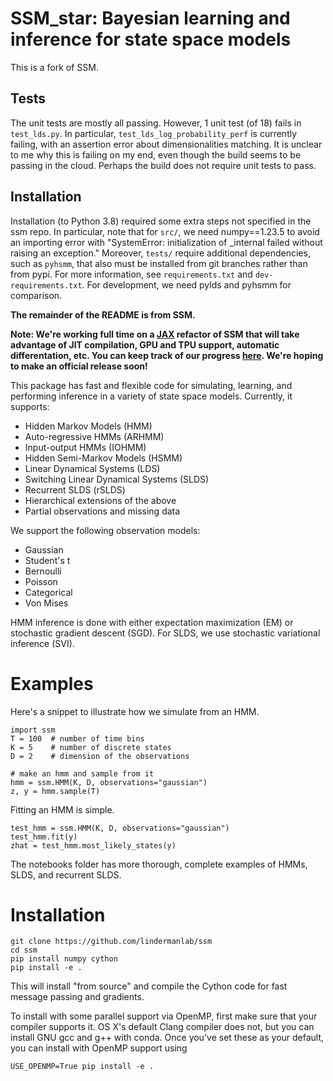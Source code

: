 # SSM_star: Bayesian learning and inference for state space models
This is a fork of SSM.   

## Tests
The unit tests are mostly all passing.  However, 1 unit test (of 18) fails in `test_lds.py`.  In particular, `test_lds_log_probability_perf` is currently failing, with an assertion error about dimensionalities matching.  It is unclear to me why this is failing on my end, even though the build seems to be passing in the cloud.   Perhaps the build does not require unit tests to pass. 


## Installation 
Installation (to Python 3.8) required some extra steps not specified in the ssm repo.    In particular, note that for `src/`, we need numpy==1.23.5 to avoid an importing error with "SystemError: initialization of _internal failed without raising an exception."  Moreover, `tests/` require additional dependencies, such as `pyhsmm`, that also must be installed from git branches rather than from pypi. 
For more information, see `requirements.txt` and `dev-requirements.txt`.
For development, we need pylds and pyhsmm for comparison. 


**The remainder of the README is from SSM.**


**Note: We're working full time on a [JAX](https://github.com/google/jax) refactor of SSM that will take advantage of JIT compilation, GPU and TPU support, automatic differentation, etc. You can keep track of our progress [here](https://github.com/probml/ssm-jax/). We're hoping to make an official release soon!**

This package has fast and flexible code for simulating, learning, and performing inference in a variety of state space models.
Currently, it supports:

- Hidden Markov Models (HMM)
- Auto-regressive HMMs (ARHMM)
- Input-output HMMs (IOHMM)
- Hidden Semi-Markov Models (HSMM)
- Linear Dynamical Systems (LDS)
- Switching Linear Dynamical Systems (SLDS)
- Recurrent SLDS (rSLDS)
- Hierarchical extensions of the above
- Partial observations and missing data

We support the following observation models:

- Gaussian
- Student's t
- Bernoulli
- Poisson
- Categorical
- Von Mises

HMM inference is done with either expectation maximization (EM) or stochastic gradient descent (SGD).  For SLDS, we use stochastic variational inference (SVI).

# Examples
Here's a snippet to illustrate how we simulate from an HMM.
```
import ssm
T = 100  # number of time bins
K = 5    # number of discrete states
D = 2    # dimension of the observations

# make an hmm and sample from it
hmm = ssm.HMM(K, D, observations="gaussian")
z, y = hmm.sample(T)
```

Fitting an HMM is simple.
```
test_hmm = ssm.HMM(K, D, observations="gaussian")
test_hmm.fit(y)
zhat = test_hmm.most_likely_states(y)
```

The notebooks folder has more thorough, complete examples of HMMs, SLDS, and recurrent SLDS.

# Installation
```
git clone https://github.com/lindermanlab/ssm
cd ssm
pip install numpy cython
pip install -e .
```
This will install "from source" and compile the Cython code for fast message passing and gradients.

To install with some parallel support via OpenMP, first make sure that your compiler supports it.  OS X's default Clang compiler does not, but you can install GNU gcc and g++ with conda.  Once you've set these as your default, you can install with OpenMP support using
```
USE_OPENMP=True pip install -e .
```
